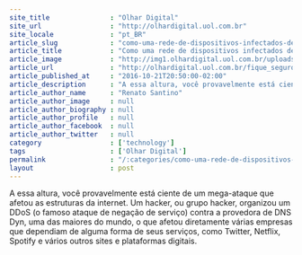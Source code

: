 ```yaml
---
site_title               : "Olhar Digital"
site_url                 : "http://olhardigital.uol.com.br"
site_locale              : "pt_BR"
article_slug             : "como-uma-rede-de-dispositivos-infectados-desestabilizou-toda-a-internet"
article_title            : "Como uma rede de dispositivos infectados desestabilizou toda a internet"
article_image            : "http://img1.olhardigital.uol.com.br/uploads/acervo_imagens/2016/09/20160929150238_660_420.jpg"
article_url              : "http://olhardigital.uol.com.br/fique_seguro/noticia/como-uma-rede-de-dispositivos-infectados-desestabilizou-toda-a-internet/63297"
article_published_at     : "2016-10-21T20:50:00-02:00"
article_description      : "A essa altura, você provavelmente está ciente de um mega-ataque que afetou as estruturas da internet. Um hacker, ou grupo hacker, organizou um DDoS (o famoso ataque de negação de serviço) contra a provedora de DNS Dyn, uma das maiores do mundo, o que afetou diretamente várias empresas que dependiam de alguma forma de seus serviços, como Twitter, Netflix, Spotify e vários outros sites e plataformas digitais."
article_author_name      : "Renato Santino"
article_author_image     : null
article_author_biography : null
article_author_profile   : null
article_author_facebook  : null
article_author_twitter   : null
category                 : ['technology']
tags                     : ['Olhar Digital']
permalink                : "/:categories/como-uma-rede-de-dispositivos-infectados-desestabilizou-toda-a-internet/"
layout                   : post
---
```


A essa altura, você provavelmente está ciente de um mega-ataque que afetou as estruturas da internet. Um hacker, ou grupo hacker, organizou um DDoS (o famoso ataque de negação de serviço) contra a provedora de DNS Dyn, uma das maiores do mundo, o que afetou diretamente várias empresas que dependiam de alguma forma de seus serviços, como Twitter, Netflix, Spotify e vários outros sites e plataformas digitais.
